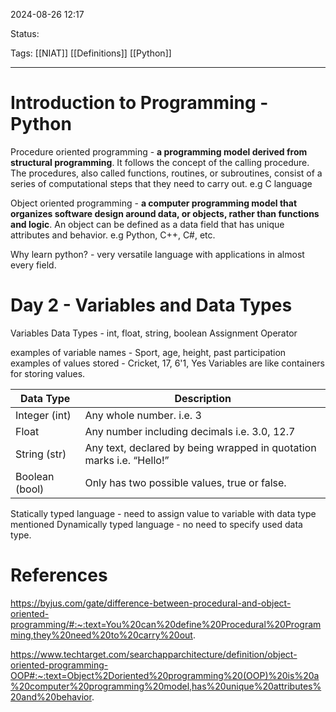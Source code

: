 
2024-08-26 12:17

Status: 

Tags: [[NIAT]] [[Definitions]] [[Python]]

________________________________________________________________________



# Introduction to Programming - Python



Procedure oriented programming - **a programming model derived from structural programming**. It follows the concept of the calling procedure. The procedures, also called functions, routines, or subroutines, consist of a series of computational steps that they need to carry out. e.g C language

Object oriented programming - **a computer programming model that organizes software design around data, or objects, rather than functions and logic**. An object can be defined as a data field that has unique attributes and behavior. e.g Python, C++, C#, etc.

Why learn python? - very versatile language with applications in almost every field.

# Day 2 - Variables and Data Types

Variables
Data Types - int, float, string, boolean
Assignment Operator

examples of variable names - Sport, age, height, past participation
examples of values stored -     Cricket, 17, 6'1, Yes
Variables are like containers for storing values.

| Data Type      | Description                                                          |
| -------------- | -------------------------------------------------------------------- |
| Integer (int)  | Any whole number. i.e. 3                                             |
| Float          | Any number including decimals i.e. 3.0, 12.7                         |
| String (str)   | Any text, declared by being wrapped in quotation marks i.e. “Hello!” |
| Boolean (bool) | Only has two possible values, true or false.                         |
Statically typed language - need to assign value to variable with data type mentioned
Dynamically typed language - no need to specify used data type.
# References

https://byjus.com/gate/difference-between-procedural-and-object-oriented-programming/#:~:text=You%20can%20define%20Procedural%20Programming,they%20need%20to%20carry%20out.

https://www.techtarget.com/searchapparchitecture/definition/object-oriented-programming-OOP#:~:text=Object%2Doriented%20programming%20(OOP)%20is%20a%20computer%20programming%20model,has%20unique%20attributes%20and%20behavior.